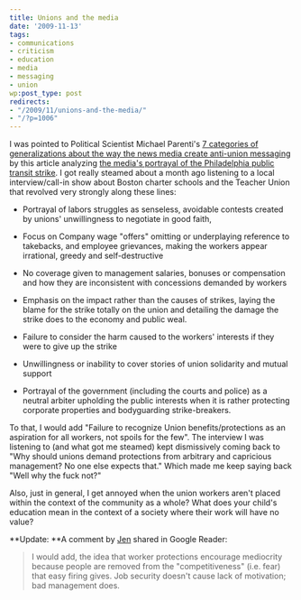 ```yaml
---
title: Unions and the media
date: '2009-11-13'
tags:
- communications
- criticism
- education
- media
- messaging
- union
wp:post_type: post
redirects:
- "/2009/11/unions-and-the-media/"
- "/?p=1006"
---
```


I was pointed to Political Scientist Michael Parenti's [7 categories of generalizations about the way the news media create anti-union messaging](http://books.google.com/books?id=6SaQ5IoscCcC&pg=PA10&lpg=PA10&dq=jaundiced+eyes+seven+generalizations+of+labor&source=bl&ots=ILlq_7h8ZT&sig=atHZTLuApdUAiEE4Gm1nxw3lrGw&hl=en&ei=uFb3Sri9FMml8Abd6ZjzCQ&sa=X&oi=book_result&ct=result&resnum=2&ved=0CA8Q6AEwAQ#v=onepage&q=&f=false) by this article analyzing [the media's portrayal of the Philadelphia public transit strike](http://phillylabor.org/wolf-scribes-clothing-septa-strike-and-subterfuge-philadelphias-media-monopoly). I got really steamed about a month ago listening to a local interview/call-in show about Boston charter schools and the Teacher Union that revolved very strongly along these lines:

>

>

- Portrayal of labors struggles as senseless, avoidable contests created by unions' unwillingness to negotiate in good faith,

>

- Focus on Company wage "offers" omitting or underplaying reference to takebacks, and employee grievances, making the workers appear irrational, greedy and self-destructive

>

- No coverage given to management salaries, bonuses or compensation and how they are inconsistent with concessions demanded by workers

>

- Emphasis on the impact rather than the causes of strikes, laying the blame for the strike totally on the union and detailing the damage the strike does to the economy and public weal.

>

- Failure to consider the harm caused to the workers' interests if they were to give up the strike

>

- Unwillingness or inability to cover stories of union solidarity and mutual support

>

- Portrayal of the government (including the courts and police) as a neutral arbiter upholding the public interests when it is rather protecting corporate properties and bodyguarding strike-breakers.

>

To that, I would add "Failure to recognize Union benefits/protections as an aspiration for all workers, not spoils for the few". The interview I was listening to (and what got me steamed) kept dismissively coming back to "Why should unions demand protections from arbitrary and capricious management? No one else expects that." Which made me keep saying back "Well why the fuck not?"

Also, just in general, I get annoyed when the union workers aren't placed within the context of the community as a whole? What does your child's education mean in the context of a society where their work will have no value?

**Update: **A comment by [Jen](http://jennyjeez.blogspot.com/) shared in Google Reader:

> I would add, the idea that worker protections encourage mediocrity because people are removed from the "competitiveness" (i.e. fear) that easy firing gives. Job security doesn't cause lack of motivation; bad management does.
